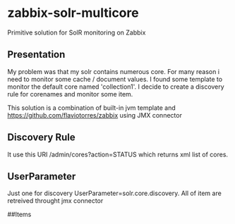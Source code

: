 # zabbix-solr-multicore
Primitive solution for SolR monitoring on Zabbix

## Presentation

My problem was that my solr contains numerous core.
For many reason i need to monitor some cache / document values.
I found some template to monitor the default core named 'collection1'.
I decide to create a discovery rule for corenames and monitor some item.

This solution is a combination of built-in jvm template and https://github.com/flaviotorres/zabbix using JMX connector

## Discovery Rule

It use this URI /admin/cores?action=STATUS which returns xml list of cores.

## UserParameter 
Just one for discovery UserParameter=solr.core.discovery.
All of item are retreived throught jmx connector

##Items



